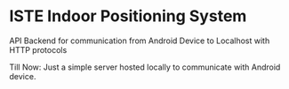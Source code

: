 # ISTE Indoor Positioning System
API Backend for communication from Android Device to Localhost with HTTP protocols

Till Now: Just a simple server hosted locally to communicate with Android device.

